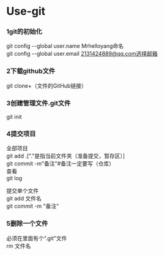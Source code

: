 # Use-git

### 1git的初始化
git  config --global user.name Mrhelloyang命名<br>
git  config --global user.email 2131424889@qq.com选择邮箱<br>


### 2下载github文件<br>
git clone+（文件的GitHub链接）<br>


### 3创建管理文件.git文件<br>
git init<br>


### 4提交项目<br>
全部项目<br>
git add .["."是指当前文件夹（准备提交，暂存区）]<br>
git commit -m"备注"#备注一定要写（仓库）<br>
查看<br>
git log<br>

提交单个文件<br>
git add 文件名<br>
git commit -m "备注"<br>


### 5删除一个文件<br>
必须在里面有个“.git"文件<br>
rm 文件名<br>
